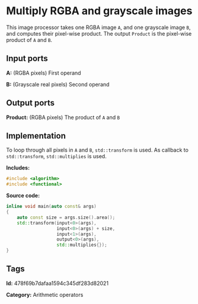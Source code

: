 # Multiply RGBA and grayscale images

This image processor takes one RGBA image `A`, and one grayscale image `B`, and computes their
pixel-wise product. The output `Product` is the pixel-wise product of `A` and `B`.

## Input ports

__A:__ (RGBA pixels) First operand

__B:__ (Grayscale real pixels) Second operand

## Output ports

__Product:__ (RGBA pixels) The product of `A` and `B`

## Implementation

To loop through all pixels in `A` and `B`, `std::transform` is used. As callback to
`std::transform`, `std::multiplies` is used.

__Includes:__

```c++
#include <algorithm>
#include <functional>
```

__Source code:__

```c++
inline void main(auto const& args)
{
	auto const size = args.size().area();
	std::transform(input<0>(args),
	               input<0>(args) + size,
	               input<1>(args),
	               output<0>(args),
	               std::multiplies{});
}
```

## Tags

__Id:__ 478f69b7dafaa1594c345df283d82021

__Category:__ Arithmetic operators